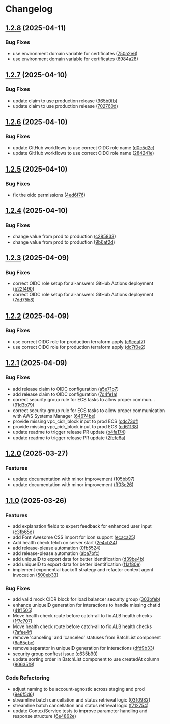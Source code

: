 # Changelog

## [1.2.8](https://github.com/cds-snc/ai-answers/compare/v1.2.7...v1.2.8) (2025-04-11)


### Bug Fixes

* use environment domain variable for certificates ([750a2e6](https://github.com/cds-snc/ai-answers/commit/750a2e62ddd06515cee4cf14b2df0614a1126d85))
* use environment domain variable for certificates ([6984a28](https://github.com/cds-snc/ai-answers/commit/6984a285058702ab40d0e6cefd920307079de5c6))

## [1.2.7](https://github.com/cds-snc/ai-answers/compare/v1.2.6...v1.2.7) (2025-04-10)


### Bug Fixes

* update claim to use production release ([965b0fb](https://github.com/cds-snc/ai-answers/commit/965b0fb8778df4702199fd715bbbd365aca8087f))
* update claim to use production release ([702760d](https://github.com/cds-snc/ai-answers/commit/702760d3001684cae3bdf2bc4aaad3a994fa7eec))

## [1.2.6](https://github.com/cds-snc/ai-answers/compare/v1.2.5...v1.2.6) (2025-04-10)


### Bug Fixes

* update GitHub workflows to use correct OIDC role name ([d0c5d2c](https://github.com/cds-snc/ai-answers/commit/d0c5d2ceac4bb9cb85d69a34ec4928afde890692))
* update GitHub workflows to use correct OIDC role name ([284241e](https://github.com/cds-snc/ai-answers/commit/284241ea8a337a957f1d7af25dc6d986d73100f1))

## [1.2.5](https://github.com/cds-snc/ai-answers/compare/v1.2.4...v1.2.5) (2025-04-10)


### Bug Fixes

* fix the oidc permissions ([4ed6f76](https://github.com/cds-snc/ai-answers/commit/4ed6f76cfe802dd1bb44ce484fe0b6877448376c))

## [1.2.4](https://github.com/cds-snc/ai-answers/compare/v1.2.3...v1.2.4) (2025-04-10)


### Bug Fixes

* change value from prod to production ([c285833](https://github.com/cds-snc/ai-answers/commit/c28583344ee5cefa3ab6710a668536e6ec1a6ded))
* change value from prod to production ([9b6af2d](https://github.com/cds-snc/ai-answers/commit/9b6af2d1a0c6b13f9766c888c75c7aa756322e7f))

## [1.2.3](https://github.com/cds-snc/ai-answers/compare/v1.2.2...v1.2.3) (2025-04-09)


### Bug Fixes

* correct OIDC role setup for ai-answers GitHub Actions deployment ([b22f490](https://github.com/cds-snc/ai-answers/commit/b22f4906ee23243ad989658ab34cd8e6b6ff3cb5))
* correct OIDC role setup for ai-answers GitHub Actions deployment ([7dd75b8](https://github.com/cds-snc/ai-answers/commit/7dd75b828d30f8994844292bb8e5a06cad3a9396))

## [1.2.2](https://github.com/cds-snc/ai-answers/compare/v1.2.1...v1.2.2) (2025-04-09)


### Bug Fixes

* use correct OIDC role for production terraform apply ([c9ceaf7](https://github.com/cds-snc/ai-answers/commit/c9ceaf7a34638f7d3c42f838cbf152a155fa66e5))
* use correct OIDC role for production terraform apply ([dc7f0e2](https://github.com/cds-snc/ai-answers/commit/dc7f0e206c94d3633b425badc446572d5ff60aae))

## [1.2.1](https://github.com/cds-snc/ai-answers/compare/v1.2.0...v1.2.1) (2025-04-09)


### Bug Fixes

* add release claim to OIDC configuration ([a5e71b7](https://github.com/cds-snc/ai-answers/commit/a5e71b7041485898c0df7549b9eff1f55aee78ff))
* add release claim to OIDC configuration ([7d4fe1a](https://github.com/cds-snc/ai-answers/commit/7d4fe1aabda2908eec8e00a51593de728ad23644))
* correct security group rule for ECS tasks to allow proper commun… ([91d3b79](https://github.com/cds-snc/ai-answers/commit/91d3b793466340f70435562a8f6dcbc091fa1428))
* correct security group rule for ECS tasks to allow proper communication with AWS Systems Manager ([64674be](https://github.com/cds-snc/ai-answers/commit/64674be1b60507e6ffd63af0cf2963184edf8802))
* provide missing vpc_cidr_block input to prod ECS ([cdc73df](https://github.com/cds-snc/ai-answers/commit/cdc73df727fde35a55f5156ee9e352babf57e437))
* provide missing vpc_cidr_block input to prod ECS ([cd61138](https://github.com/cds-snc/ai-answers/commit/cd611385fa088687a4acbfabaf8930cd259fd0c9))
* update readme to trigger release PR update ([b4fa174](https://github.com/cds-snc/ai-answers/commit/b4fa174551a8694cebd0d90f65faf1aebbd77929))
* update readme to trigger release PR update ([2fefc6a](https://github.com/cds-snc/ai-answers/commit/2fefc6a41f7d0be715a911f2646bb9edff199399))

## [1.2.0](https://github.com/cds-snc/ai-answers/compare/v1.1.0...v1.2.0) (2025-03-27)


### Features

* update documentation with minor improvement ([105bb97](https://github.com/cds-snc/ai-answers/commit/105bb9726efa1c0fddc5ab137bb5767ea9985b6c))
* update documentation with minor improvement ([ff03e26](https://github.com/cds-snc/ai-answers/commit/ff03e2625ed2d7afe4807036e8b674427ae9cf94))

## [1.1.0](https://github.com/cds-snc/ai-answers/compare/v1.0.0...v1.1.0) (2025-03-26)


### Features

* add explanation fields to expert feedback for enhanced user input ([c3fb65d](https://github.com/cds-snc/ai-answers/commit/c3fb65df64288a75fe91a5478cef2c942d1e6845))
* add Font Awesome CSS import for icon support ([ecaca25](https://github.com/cds-snc/ai-answers/commit/ecaca254ccdc78304714b98756b4b999f46f399f))
* Add health check fetch on server start ([2e4cb24](https://github.com/cds-snc/ai-answers/commit/2e4cb2495ab85f26e6efaaff393479b9aae2ac2a))
* add release-please automation ([0fb5524](https://github.com/cds-snc/ai-answers/commit/0fb5524fd1676da60c15082f05f9fbfef63efdd7))
* add release-please automation ([aba7bfc](https://github.com/cds-snc/ai-answers/commit/aba7bfcef78c26d7380a19c567d88fa8b9a8e00b))
* add uniqueID to export data for better identification ([d39be4b](https://github.com/cds-snc/ai-answers/commit/d39be4b91449f98dbdd1894142d54e4e2b40ce72))
* add uniqueID to export data for better identification ([f1af80e](https://github.com/cds-snc/ai-answers/commit/f1af80eace3ce22662b7c6c95974607e0d7df587))
* implement exponential backoff strategy and refactor context agent invocation ([500eb33](https://github.com/cds-snc/ai-answers/commit/500eb33e3901d146d9ccdfd80afcb691a2012dcc))


### Bug Fixes

* add valid mock CIDR block for load balancer security group ([303bfeb](https://github.com/cds-snc/ai-answers/commit/303bfeb81953a89612071cb36a7662b9f06ae006))
* enhance uniqueID generation for interactions to handle missing chatId ([41f1505](https://github.com/cds-snc/ai-answers/commit/41f1505e4fe1139c041fce1ef7d5f453c2e6b08e))
* Move health check route before catch-all to fix ALB health checks ([1f7c707](https://github.com/cds-snc/ai-answers/commit/1f7c707e4f9bab5ce698a79ad35d346f552fd756))
* Move health check route before catch-all to fix ALB health checks ([7afee4f](https://github.com/cds-snc/ai-answers/commit/7afee4fc65caaa692eff30e5cb1587a225764173))
* remove 'canceling' and 'canceled' statuses from BatchList component ([6a85cbc](https://github.com/cds-snc/ai-answers/commit/6a85cbc2cf5f4fe32953573cee0efdeb159f6762))
* remove separator in uniqueID generation for interactions ([dfd9b33](https://github.com/cds-snc/ai-answers/commit/dfd9b33d845a7826ccaf779173c9a0238748c24a))
* security group conftest issue ([c635b90](https://github.com/cds-snc/ai-answers/commit/c635b90276a5207de9b3139c4434b8881658caf6))
* update sorting order in BatchList component to use createdAt column ([80635f9](https://github.com/cds-snc/ai-answers/commit/80635f9e705925d2655e569add4b45dd2a0f79a8))


### Code Refactoring

* adjust naming to be account-agnostic across staging and prod ([9e6f5d6](https://github.com/cds-snc/ai-answers/commit/9e6f5d6e5de1b743b50395c82792324b8057b60f))
* streamline batch cancellation and status retrieval logic ([0310982](https://github.com/cds-snc/ai-answers/commit/03109820da74174de269113c31670e7d858278fe))
* streamline batch cancellation and status retrieval logic ([f712754](https://github.com/cds-snc/ai-answers/commit/f71275455891802d3ca2239d7e427f517b6c9614))
* update ContextService tests to improve parameter handling and response structure ([6e4862e](https://github.com/cds-snc/ai-answers/commit/6e4862ed7c240c170e1bc55ced1c6e7618243527))
